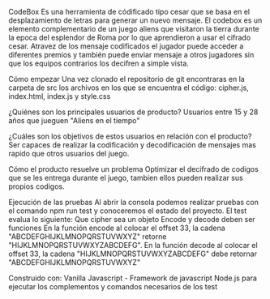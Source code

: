 CodeBox
Es una herramienta de códificado tipo cesar que se basa en el desplazamiento de letras para generar un nuevo mensaje. El codebox es un elemento complementario de un juego aliens que visitaron la tierra durante la epoca del esplendor de Roma por lo que aprendieron a usar el cifrado cesar. Atravez de los mensaje codificados el jugador puede acceder a diferentes premios y también puede enviar mensaje a otros jugadores sin que los equipos contrarios los decifren a simple vista.

Cómo empezar
Una vez clonado el repositorio de git encontraras en la carpeta de src los archivos en los que se encuentra el código:
cipher.js, index.html, index.js y style.css

¿Quiénes son los principales usuarios de producto?
Usuarios entre 15 y 28 años que jueguen "Aliens en el tiempo"

¿Cuáles son los objetivos de estos usuarios en relación con el producto?
Ser capaces de realizar la codificación y decodificación de mensajes mas rapido que otros usuarios del juego.

Cómo el producto resuelve un problema
Optimizar el decifrado de codigos que se les entrega durante el juego, tambien ellos pueden realizar sus propios codigos.


Ejecución de las pruebas
Al abrir la consola podemos realizar pruebas con el comando npm run test y conoceremos el estado del proyecto.
El test evalua lo siguiente:
Que cipher sea un objeto
Encode y decode deben ser funciones
En la función encode al colocar el offset 33, la cadena  "ABCDEFGHIJKLMNOPQRSTUVWXYZ" retorne "HIJKLMNOPQRSTUVWXYZABCDEFG".
En la función decode al colocar el offset 33, la cadena "HIJKLMNOPQRSTUVWXYZABCDEFG" debe retornar "ABCDEFGHIJKLMNOPQRSTUVWXYZ" 

Construido con:
Vanilla Javascript - Framework de javascript
Node.js para ejecutar los complementos y comandos necesarios de los test

